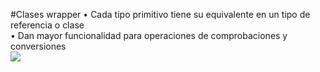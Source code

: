 #Clases wrapper
• Cada tipo primitivo tiene su equivalente en un tipo de referencia o clase  
• Dan mayor funcionalidad para operaciones de comprobaciones y conversiones  
![](C:\Users\107114781\Documents\JAVA\NotasJava\Imagenes\wrapper.PNG)

